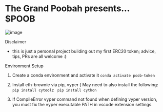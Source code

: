 # The Grand Poobah presents... $POOB
![image](https://user-images.githubusercontent.com/90213701/162328069-fad11aec-56ce-4e74-8e15-e517252a13fd.png)

Disclaimer
- this is just a personal project building out my first ERC20 token; advice, tips, PRs are all welcome :)


Environment Setup
1.  Create a conda environment and activate it ```conda activate poob-token``` 
2. Install eth-brownie via pip, vyper (
    May need to also install the following:
     ```pip install cytoolz```
     ``` pip install cython```
     
4. If CompileError vyper command not found when defining vyper version, you must fix the vyper executable PATH in vscode extension settings


